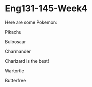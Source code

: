 # Eng131-145-Week4

Here are some Pokemon:

Pikachu

Bulbosaur

Charmander

Charizard is the best!

Wartortle

Butterfree